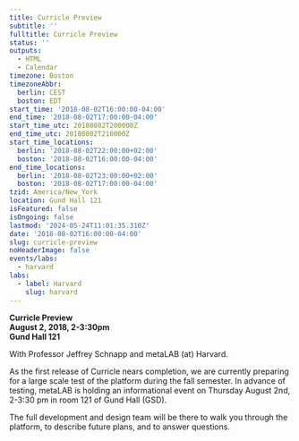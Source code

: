 ```yaml
---
title: Curricle Preview
subtitle: ''
fulltitle: Curricle Preview
status: ''
outputs:
  - HTML
  - Calendar
timezone: Boston
timezoneAbbr:
  berlin: CEST
  boston: EDT
start_time: '2018-08-02T16:00:00-04:00'
end_time: '2018-08-02T17:00:00-04:00'
start_time_utc: 20180802T200000Z
end_time_utc: 20180802T210000Z
start_time_locations:
  berlin: '2018-08-02T22:00:00+02:00'
  boston: '2018-08-02T16:00:00-04:00'
end_time_locations:
  berlin: '2018-08-02T23:00:00+02:00'
  boston: '2018-08-02T17:00:00-04:00'
tzid: America/New_York
location: Gund Hall 121
isFeatured: false
isOngoing: false
lastmod: '2024-05-24T11:01:35.310Z'
date: '2018-08-02T16:00:00-04:00'
slug: curricle-preview
noHeaderImage: false
events/labs:
  - harvard
labs:
  - label: Harvard
    slug: harvard
---
```

**Curricle Preview<br />
August 2, 2018, 2-3:30pm<br />
Gund Hall 121**

With Professor Jeffrey Schnapp and metaLAB (at) Harvard.

As the first release of Curricle nears completion,  we are currently preparing for a large scale test of the platform during the fall semester. In advance of testing, metaLAB is holding an informational event on Thursday August 2nd, 2-3:30 pm in room 121 of Gund Hall (GSD).

The full development and design team will be there to walk you through the platform, to describe future plans, and to answer questions.